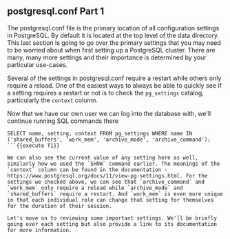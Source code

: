 postgresql.conf Part 1
----------------------
The postgresql.conf file is the primary location of all configuration settings in PostgreSQL. By default it is located at the top level of the data directory. This last section is going to go over the primary settings that you may need to be worried about when first setting up a PostgreSQL cluster. There are many, many more settings and their importance is determined by your particular use-cases.

Several of the settings in postgresql.conf require a restart while others only require a reload. One of the easiest ways to always be able to quickly see if a setting requires a restart or not is to check the `pg_settings` catalog, particularly the `context` column.

Now that we have our own user we can log into the database with, we'll continue running SQL commands there
```
SELECT name, setting, context FROM pg_settings WHERE name IN ('shared_buffers', 'work_mem', 'archive_mode', 'archive_command');
```{{execute T1}}

We can also see the current value of any setting here as well, similarly how we used the `SHOW` command earlier. The meanings of the `context` column can be found in the documentation - https://www.postgresql.org/docs/11/view-pg-settings.html. For the settings we checked above, we can see that `archive_command` and `work_mem` only require a reload while `archive_mode` and `shared_buffers` require a restart. And `work_mem` is even more unique in that each individual role can change that setting for themselves for the duration of their session.

Let's move on to reviewing some important settings. We'll be briefly going over each setting but also provide a link to its documentation for more information.
